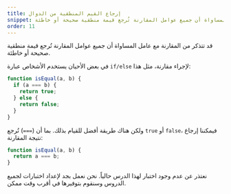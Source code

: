 ```yaml
---
title: إرجاع القيم المنطقية من الدوال
snippet: قد تتذكر من المقارنة مع عامل المساواة أن جميع عوامل المقارنة تُرجع قيمة منطقية صحيحة أو خاطئة
order: 11
---
```


قد تتذكر من المقارنة مع عامل المساواة أن جميع عوامل المقارنة تُرجع قيمة منطقية
صحيحة أو خاطئة.

في بعض الأحيان يستخدم الأشخاص عبارة `if/else` لإجراء مقارنة، مثل هذا:

```js
function isEqual(a, b) {
  if (a === b) {
    return true;
  } else {
    return false;
  }
}
```

ولكن هناك طريقة أفضل للقيام بذلك. بما أن (`===`) تُرجع `true` أو `false`، فيمكننا
إرجاع نتيجة المقارنة:

```js
function isEqual(a, b) {
  return a === b;
}
```

<div class="quiz">
نعتذر عن عدم وجود اختبار لهذا الدرس حالياً. نحن نعمل بجد لإعداد اختبارات لجميع الدروس وسنقوم بتوفيرها في أقرب وقت ممكن.
</div>
